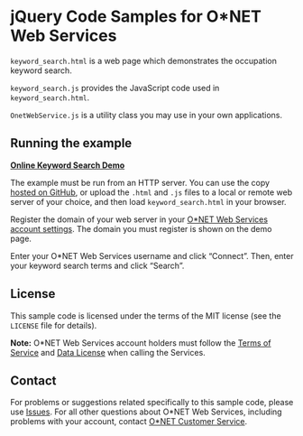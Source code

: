 # jQuery Code Samples for O\*NET Web Services

`keyword_search.html` is a web page which demonstrates the occupation keyword search.

`keyword_search.js` provides the JavaScript code used in `keyword_search.html`.

`OnetWebService.js` is a utility class you may use in your own applications.

## Running the example

**[Online Keyword Search Demo](https://onetcenter.github.io/web-services-samples/client-jquery/keyword_search.html)**

The example must be run from an HTTP server. You can use the copy [hosted on GitHub](https://onetcenter.github.io/web-services-samples/client-jquery/keyword_search.html), or upload the `.html` and `.js` files to a local or remote web server of your choice, and then load `keyword_search.html` in your browser.

Register the domain of your web server in your [O\*NET Web Services account settings](https://services.onetcenter.org/developer/editorigin). The domain you must register is shown on the demo page.

Enter your O\*NET Web Services username and click “Connect”. Then, enter your keyword search terms and click “Search”.

## License

This sample code is licensed under the terms of the MIT license (see the `LICENSE` file for details).

**Note:** O\*NET Web Services account holders must follow the [Terms of Service](https://services.onetcenter.org/terms) and [Data License](https://services.onetcenter.org/help/license_data) when calling the Services.

## Contact

For problems or suggestions related specifically to this sample code, please use [Issues](https://github.com/onetcenter/web-services-samples/issues/). For all other questions about O\*NET Web Services, including problems with your account, contact [O\*NET Customer Service](mailto:onet@onetcenter.org).
